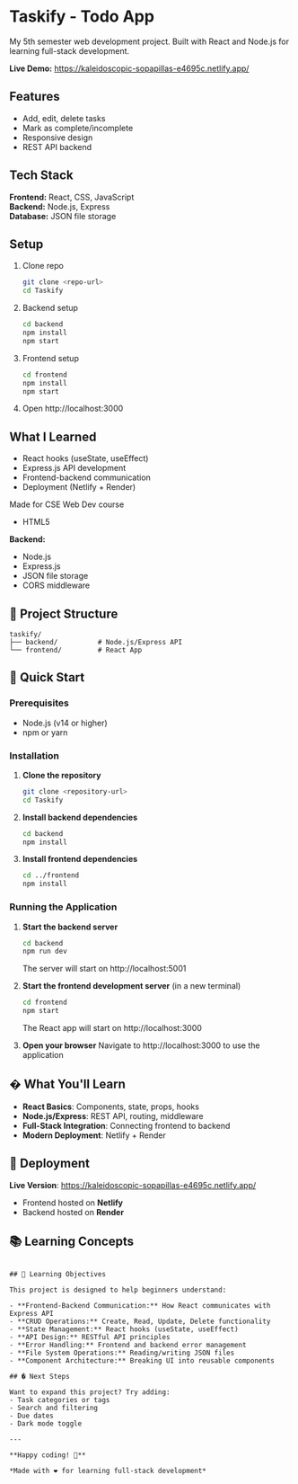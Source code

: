 # Taskify - Todo App

My 5th semester web development project. Built with React and Node.js for learning full-stack development.

**Live Demo:** https://kaleidoscopic-sopapillas-e4695c.netlify.app/

## Features

- Add, edit, delete tasks
- Mark as complete/incomplete  
- Responsive design
- REST API backend

## Tech Stack

**Frontend:** React, CSS, JavaScript  
**Backend:** Node.js, Express  
**Database:** JSON file storage

## Setup

1. Clone repo
   ```bash
   git clone <repo-url>
   cd Taskify
   ```

2. Backend setup
   ```bash
   cd backend
   npm install
   npm start
   ```

3. Frontend setup  
   ```bash
   cd frontend
   npm install
   npm start
   ```

4. Open http://localhost:3000

## What I Learned

- React hooks (useState, useEffect)
- Express.js API development
- Frontend-backend communication
- Deployment (Netlify + Render)

Made for CSE Web Dev course
- HTML5

**Backend:**
- Node.js
- Express.js
- JSON file storage
- CORS middleware

## 📁 Project Structure

```
taskify/
├── backend/          # Node.js/Express API
└── frontend/         # React App
```

## 🚀 Quick Start

### Prerequisites
- Node.js (v14 or higher)
- npm or yarn

### Installation

1. **Clone the repository**
   ```bash
   git clone <repository-url>
   cd Taskify
   ```

2. **Install backend dependencies**
   ```bash
   cd backend
   npm install
   ```

3. **Install frontend dependencies**
   ```bash
   cd ../frontend
   npm install
   ```

### Running the Application

1. **Start the backend server**
   ```bash
   cd backend
   npm run dev
   ```
   The server will start on http://localhost:5001

2. **Start the frontend development server** (in a new terminal)
   ```bash
   cd frontend
   npm start
   ```
   The React app will start on http://localhost:3000

3. **Open your browser**
   Navigate to http://localhost:3000 to use the application

## � What You'll Learn

- **React Basics**: Components, state, props, hooks
- **Node.js/Express**: REST API, routing, middleware
- **Full-Stack Integration**: Connecting frontend to backend
- **Modern Deployment**: Netlify + Render

## 🚀 Deployment

**Live Version**: https://kaleidoscopic-sopapillas-e4695c.netlify.app/

- Frontend hosted on **Netlify**
- Backend hosted on **Render**

## 📚 Learning Concepts
```

## 🎯 Learning Objectives

This project is designed to help beginners understand:

- **Frontend-Backend Communication:** How React communicates with Express API
- **CRUD Operations:** Create, Read, Update, Delete functionality
- **State Management:** React hooks (useState, useEffect)
- **API Design:** RESTful API principles
- **Error Handling:** Frontend and backend error management
- **File System Operations:** Reading/writing JSON files
- **Component Architecture:** Breaking UI into reusable components

## � Next Steps

Want to expand this project? Try adding:
- Task categories or tags  
- Search and filtering
- Due dates
- Dark mode toggle

---

**Happy coding! 🎉**

*Made with ❤️ for learning full-stack development*

